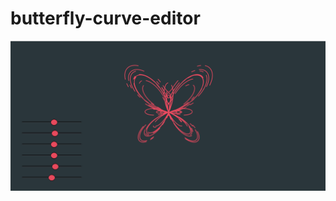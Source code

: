 # butterfly-curve-editor

<p align="center">
  <a href='https://preziotte.com/blog/butterfly-curve-editor/'><img src="https://raw.githubusercontent.com/preziotte/butterfly-curve-editor/master/screenshot.png"/></a>
</p>


